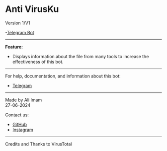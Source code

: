 # Anti VirusKu
Version 1/V1

-[Telegram Bot](https://t.me/antivirusku_bot)


---

**Feature:**
- Displays information about the file from many tools to increase the effectiveness of this bot.

---

For help, documentation, and information about this bot:
- [Telegram](https://t.me/antivirusku)

---

Made by Ali Imam  
27-06-2024  

Contact us:
- [GitHub](https://github.com/DexNex)
- [Instagram](https://www.instagram.com/one.persen.man?utm_source=qr&igsh=a3J6cjNzcWhuN2Js)

---

Credits and Thanks to VirusTotal
